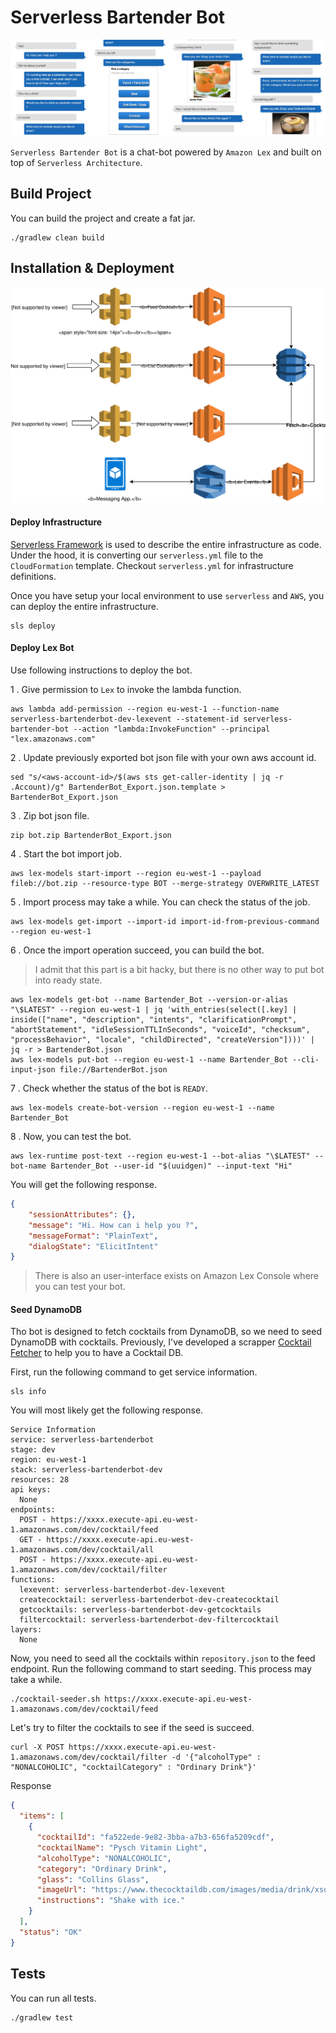 # Serverless Bartender Bot
 
![](./img/convs.jpg)

`Serverless Bartender Bot` is a chat-bot powered by `Amazon Lex` and built on top of `Serverless Architecture`.

## Build Project
You can build the project and create a fat jar.
```
./gradlew clean build
```

## Installation & Deployment

![](./img/infra.svg)

#### Deploy Infrastructure

[Serverless Framework](https://serverless.com/) is used to describe the entire infrastructure as code.
Under the hood, it is converting our `serverless.yml` file to the `CloudFormation` template.
Checkout `serverless.yml` for infrastructure definitions.

Once you have setup your local environment to use `serverless` and `AWS`, you can deploy the entire infrastructure.

```
sls deploy
```

#### Deploy Lex Bot

Use following instructions to deploy the bot.

1 . Give permission to `Lex` to invoke the lambda function.
```
aws lambda add-permission --region eu-west-1 --function-name serverless-bartenderbot-dev-lexevent --statement-id serverless-bartender-bot --action "lambda:InvokeFunction" --principal "lex.amazonaws.com"
```

2 . Update previously exported bot json file with your own aws account id.
```
sed "s/<aws-account-id>/$(aws sts get-caller-identity | jq -r .Account)/g" BartenderBot_Export.json.template > BartenderBot_Export.json
```

3 . Zip bot json file.
```
zip bot.zip BartenderBot_Export.json
```

4 . Start the bot import job.
```
aws lex-models start-import --region eu-west-1 --payload fileb://bot.zip --resource-type BOT --merge-strategy OVERWRITE_LATEST
```

5 . Import process may take a while. You can check the status of the job.
```
aws lex-models get-import --import-id import-id-from-previous-command --region eu-west-1 
```

6 . Once the import operation succeed, you can build the bot.
> I admit that this part is a bit hacky, but there is no other way to put bot into ready state.

```
aws lex-models get-bot --name Bartender_Bot --version-or-alias "\$LATEST" --region eu-west-1 | jq 'with_entries(select([.key] | inside(["name", "description", "intents", "clarificationPrompt", "abortStatement", "idleSessionTTLInSeconds", "voiceId", "checksum", "processBehavior", "locale", "childDirected", "createVersion"])))' | jq -r > BartenderBot.json
aws lex-models put-bot --region eu-west-1 --name Bartender_Bot --cli-input-json file://BartenderBot.json
```

7 . Check whether the status of the bot is `READY`.

```
aws lex-models create-bot-version --region eu-west-1 --name Bartender_Bot
```

8 . Now, you can test the bot.
```
aws lex-runtime post-text --region eu-west-1 --bot-alias "\$LATEST" --bot-name Bartender_Bot --user-id "$(uuidgen)" --input-text "Hi"
```

You will get the following response.
```json
{
    "sessionAttributes": {},
    "message": "Hi. How can i help you ?",
    "messageFormat": "PlainText",
    "dialogState": "ElicitIntent"
}
```
> There is also an user-interface exists on Amazon Lex Console where you can test your bot.

#### Seed DynamoDB

Tho bot is designed to fetch cocktails from DynamoDB, so we need to seed DynamoDB with cocktails.
Previously, I've developed a scrapper [Cocktail Fetcher](https://github.com/hasanguner/cocktail-fetcher) to help you to have a Cocktail DB.

First, run the following command to get service information.
```
sls info
```

You will most likely get the following response.
```
Service Information
service: serverless-bartenderbot
stage: dev
region: eu-west-1
stack: serverless-bartenderbot-dev
resources: 28
api keys:
  None
endpoints:
  POST - https://xxxx.execute-api.eu-west-1.amazonaws.com/dev/cocktail/feed
  GET - https://xxxx.execute-api.eu-west-1.amazonaws.com/dev/cocktail/all
  POST - https://xxxx.execute-api.eu-west-1.amazonaws.com/dev/cocktail/filter
functions:
  lexevent: serverless-bartenderbot-dev-lexevent
  createcocktail: serverless-bartenderbot-dev-createcocktail
  getcocktails: serverless-bartenderbot-dev-getcocktails
  filtercocktail: serverless-bartenderbot-dev-filtercocktail
layers:
  None
```

Now, you need to seed all the cocktails within `repository.json` to the feed endpoint.
Run the following command to start seeding. This process may take a while. 
```
./cocktail-seeder.sh https://xxxx.execute-api.eu-west-1.amazonaws.com/dev/cocktail/feed
```

Let's try to filter the cocktails to see if the seed is succeed.
```
curl -X POST https://xxxx.execute-api.eu-west-1.amazonaws.com/dev/cocktail/filter -d '{"alcoholType" : "NONALCOHOLIC", "cocktailCategory" : "Ordinary Drink"}'
```
 
Response
```json
{
  "items": [
    {
      "cocktailId": "fa522ede-9e82-3bba-a7b3-656fa5209cdf",
      "cocktailName": "Pysch Vitamin Light",
      "alcoholType": "NONALCOHOLIC",
      "category": "Ordinary Drink",
      "glass": "Collins Glass",
      "imageUrl": "https://www.thecocktaildb.com/images/media/drink/xsqsxw1441553580.jpg",
      "instructions": "Shake with ice."
    }
  ],
  "status": "OK"
}
```

## Tests

You can run all tests.

```
./gradlew test
```
